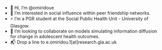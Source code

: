 - 👋 Hi, I’m @omiridoue
- 🔦 I’m interested in social influence within peer friendship networks.
- ⚡ I’m a PGR student at the Social Public Health Unit - University of Glasgow.
- 🎾 I’m looking to collaborate on models simulating information diffusion for change in adolescent health outcomes.
- 📬 Drop a line to e.omiridou.1[at]research.gla.ac.uk

<!---
omiridoue/omiridoue is a ✨ special ✨ repository because its `README.md` (this file) appears on your GitHub profile.
You can click the Preview link to take a look at your changes.
--->
